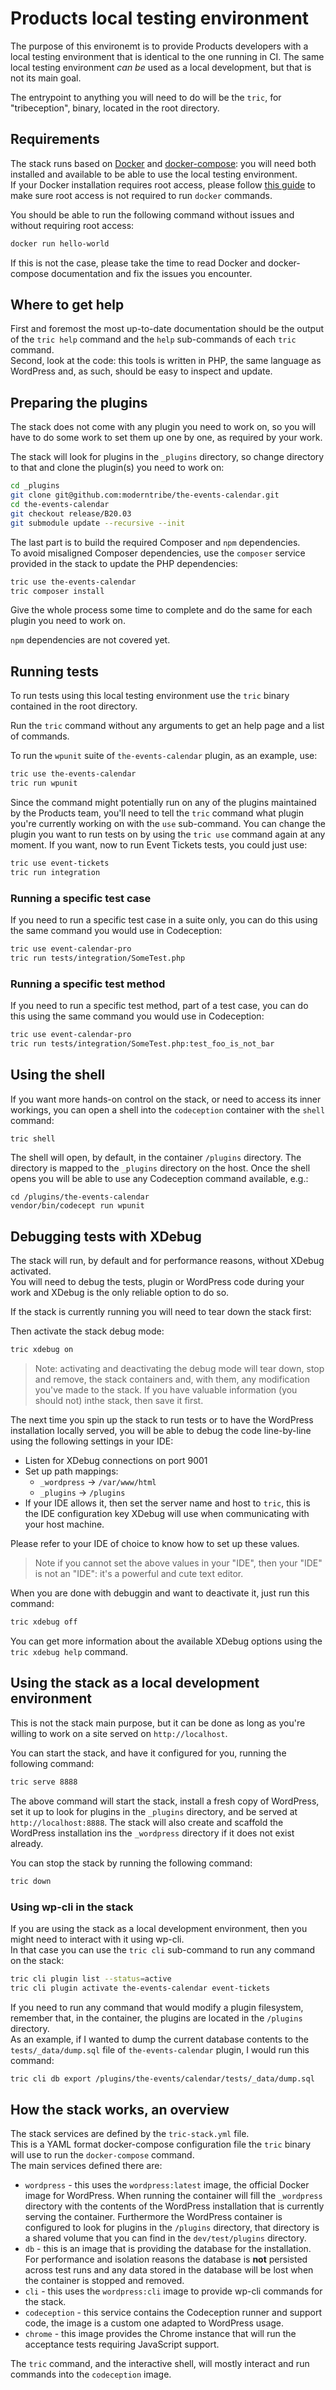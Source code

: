 # Products local testing environment

The purpose of this environemt is to provide Products developers with a local testing environment that is identical to the one running in CI.
The same local testing environment *can be* used as a local development, but that is not its main goal.

The entrypoint to anything you will need to do will be the `tric`, for "tribeception", binary, located in the root directory.

## Requirements

The stack runs based on [Docker](https://www.docker.com/) and [docker-compose](https://docs.docker.com/compose/): you will need both installed and available to be able to use the local testing environment.  
If your Docker installation requires root access, please follow [this guide](https://docs.docker.com/install/linux/linux-postinstall/) to make sure root access is not required to run `docker` commands.  

You should be able to run the following command without issues and without requiring root access:

```bash
docker run hello-world
```

If this is not the case, please take the time to read Docker and docker-compose documentation and fix the issues you encounter.

## Where to get help

First and foremost the most up-to-date documentation should be the output of the `tric help` command and the `help` sub-commands of each `tric` command.  
Second, look at the code: this tools is written in PHP, the same language as WordPress and, as such, should be easy to inspect and update.

## Preparing the plugins

The stack does not come with any plugin you need to work on, so you will have to do some work to set them up one by one, as required by your work.  

The stack will look for plugins in the `_plugins` directory, so change directory to that and clone the plugin(s) you need to work on:

```bash
cd _plugins
git clone git@github.com:moderntribe/the-events-calendar.git
cd the-events-calendar
git checkout release/B20.03
git submodule update --recursive --init
```

The last part is to build the required Composer and `npm` dependencies.  
To avoid misaligned Composer dependencies, use the `composer` service provided in the stack to update the PHP dependencies:

```bash
tric use the-events-calendar
tric composer install
```

Give the whole process some time to complete and do the same for each plugin you need to work on.

`npm` dependencies are not covered yet.

## Running tests

To run tests using this local testing environment use the `tric` binary contained in the root directory.  

Run the `tric` command without any arguments to get an help page and a list of commands.

To run the `wpunit` suite of `the-events-calendar` plugin, as an example, use:

```bash
tric use the-events-calendar
tric run wpunit
```

Since the command might potentially run on any of the plugins maintained by the Products team, you'll need to tell the `tric` command what plugin you're currently working on with the `use` sub-command.
You can change the plugin you want to run tests on by using the `tric use` command again at any moment. If you want, now to run Event Tickets tests, you could just use:

```bash
tric use event-tickets
tric run integration
```

### Running a specific test case

If you need to run a specific test case in a suite only, you can do this using the same command you would use in Codeception:

```bash
tric use event-calendar-pro
tric run tests/integration/SomeTest.php
```

### Running a specific test method

If you need to run a specific test method, part of a test case, you can do this using the same command you would use in Codeception:

```bash
tric use event-calendar-pro
tric run tests/integration/SomeTest.php:test_foo_is_not_bar
```

## Using the shell

If you want more hands-on control on the stack, or need to access its inner workings, you can open a shell into the `codeception` container with the `shell` command: 

```bash
tric shell
```

The shell will open, by default, in the container `/plugins` directory. The directory is mapped to the `_plugins` directory on the host.
Once the shell opens you will be able to use any Codeception command available, e.g.:

```
cd /plugins/the-events-calendar
vendor/bin/codecept run wpunit
```

## Debugging tests with XDebug

The stack will run, by default and for performance reasons, without XDebug activated.  
You will need to debug the tests, plugin or WordPress code during your work and XDebug is the only reliable option to do so.  

If the stack is currently running you will need to tear down the stack first:


Then activate the stack debug mode:

```bash
tric xdebug on
```
> Note: activating and deactivating the debug mode will tear down, stop and remove, the stack containers and, with them, any modification you've made to the stack. If you have valuable information (you should not) inthe stack, then save it first.

The next time you spin up the stack to run tests or to have the WordPress installation locally served, you will be able to debug the code line-by-line using the following settings in your IDE:

* Listen for XDebug connections on port 9001
* Set up path mappings:
	* `_wordpress` -> `/var/www/html`
	* `_plugins` -> `/plugins`
* If your IDE allows it, then set the server name and host to `tric`, this is the IDE configuration key XDebug will use when communicating with your host machine.

Please refer to your IDE of choice to know how to set up these values.

> Note if you cannot set the above values in your "IDE", then your "IDE" is not an "IDE": it's a powerful and cute text editor.

When you are done with debuggin and want to deactivate it, just run this command:

```bash
tric xdebug off
```

You can get more information about the available XDebug options using the `tric xdebug help` command.

## Using the stack as a local development environment

This is not the stack main purpose, but it can be done as long as you're willing to work on a site served on `http://localhost`.  

You can start the stack, and have it configured for you, running the following command:

```bash
tric serve 8888
```

The above command will start the stack, install a fresh copy of WordPress, set it up to look for plugins in the `_plugins` directory, and be served at `http://localhost:8888`.
The stack will also create and scaffold the WordPress installation ins the `_wordpress` directory if it does not exist already.  

You can stop the stack by running the following command:

```bash 
tric down
```

### Using wp-cli in the stack

If you are using the stack as a local development environment, then you might need to interact with it using wp-cli.  
In that case you can use the `tric cli` sub-command to run any command on the stack:

```bash
tric cli plugin list --status=active
tric cli plugin activate the-events-calendar event-tickets
```

If you need to run any command that would modify a plugin filesystem, remember that, in the container, the plugins are located in the `/plugins` directory.  
As an example, if I wanted to dump the current database contents to the `tests/_data/dump.sql` file of `the-events-calendar` plugin, I would run this command:

```bash
tric cli db export /plugins/the-events/calendar/tests/_data/dump.sql
```

## How the stack works, an overview 

The stack services are defined by the `tric-stack.yml` file.  
This is a YAML format docker-compose configuration file the `tric` binary will use to run the `docker-compose` command.  
The main services defined there are:

* `wordpress` - this uses the `wordpress:latest` image, the official Docker image for WordPress. When running the container will fill the `_wordpress` directory with the contents of the WordPress installation that is currently serving the container. Furthermore the WordPress container is configured to look for plugins in the `/plugins` directory, that directory is a shared volume that you can find in the `dev/test/plugins` directory.
* `db` - this is an image that is providing the database for the installation. For performance and isolation reasons the database is **not** persisted across test runs and any data stored in the database will be lost when the container is stopped and removed.
* `cli` - this uses the `wordpress:cli` image to provide wp-cli commands for the stack.
* `codeception` - this service contains the Codeception runner and support code, the image is a custom one adapted to WordPress usage.
* `chrome` - this image provides the Chrome instance that will run the acceptance tests requiring JavaScript support.

The `tric` command, and the interactive shell, will mostly interact and run commands into the `codeception` image.
